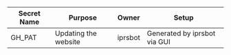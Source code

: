 | Secret Name | Purpose              | Owner   | Setup                        |
|-------------|----------------------|---------|------------------------------|
| GH_PAT      | Updating the website | iprsbot | Generated by iprsbot via GUI |
